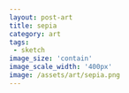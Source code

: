 ```yaml
---
layout: post-art
title: sepia
category: art
tags:
 - sketch
image_size: 'contain' 
image_scale_width: '400px'
image: /assets/art/sepia.png
---
```

